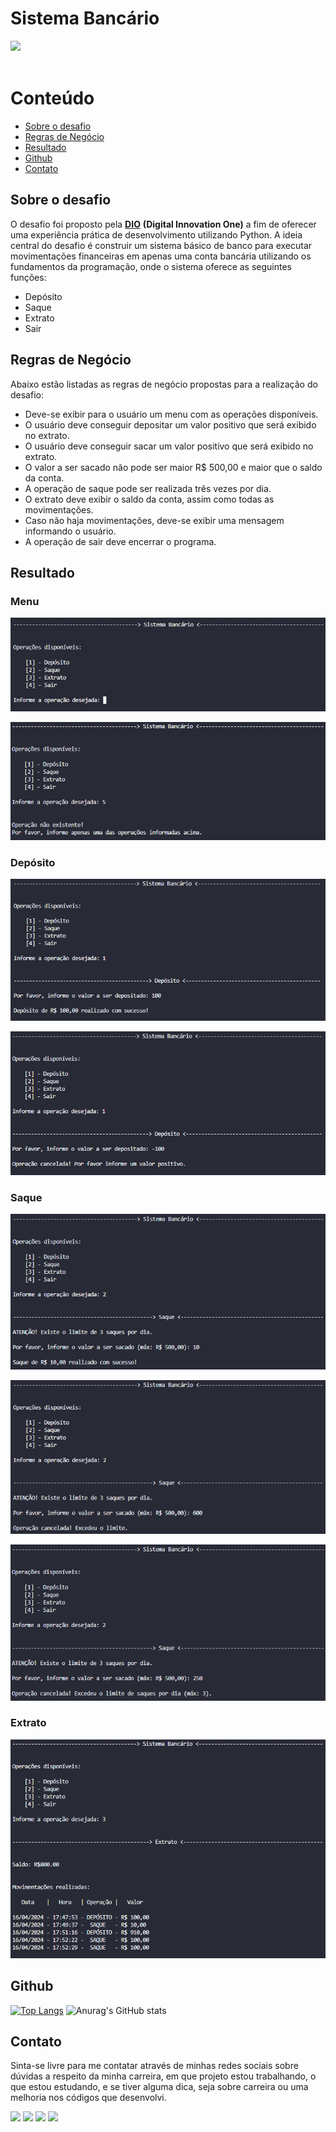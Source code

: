 # Sistema Bancário
<div> 
  <img src="https://img.shields.io/badge/Python-3776AB?style=for-the-badge&logo=python&logoColor=white" target="_blank"><br><br>
</div>

# Conteúdo
- [Sobre o desafio](#sobre-o-desafio)
- [Regras de Negócio](#regras-de-negócio)
- [Resultado](#resultado)
- [Github](#github)
- [Contato](#contato)

## Sobre o desafio
O desafio foi proposto pela **[DIO](https://www.dio.me/)** **(Digital Innovation One)** a fim de oferecer uma experiência prática de desenvolvimento utilizando Python. A ideia central do desafio é construir um sistema básico de banco para executar movimentações financeiras em apenas uma conta bancária utilizando os fundamentos da programação, onde o sistema oferece as seguintes funções:

* Depósito
* Saque
* Extrato
* Sair

## Regras de Negócio
Abaixo estão listadas as regras de negócio propostas para a realização do desafio:

* Deve-se exibir para o usuário um menu com as operações disponíveis.
* O usuário deve conseguir depositar um valor positivo que será exibido no extrato.
* O usuário deve conseguir sacar um valor positivo que será exibido no extrato.
* O valor a ser sacado não pode ser maior R$ 500,00 e maior que o saldo da conta.
* A operação de saque pode ser realizada três vezes por dia.
* O extrato deve exibir o saldo da conta, assim como todas as movimentações.
* Caso não haja movimentações, deve-se exibir uma mensagem informando o usuário.
* A operação de sair deve encerrar o programa.

## Resultado
### Menu
![Menu](https://github.com/sergiotavuencas/sistema-bancario/blob/screenshots/menu01.png)

![Menu](https://github.com/sergiotavuencas/sistema-bancario/blob/screenshots/menu02.png)

### Depósito
![Depósito](https://github.com/sergiotavuencas/sistema-bancario/blob/screenshots/deposito01.png)

![Depósito](https://github.com/sergiotavuencas/sistema-bancario/blob/screenshots/deposito02.png)

### Saque
![Saque](https://github.com/sergiotavuencas/sistema-bancario/blob/screenshots/saque01.png)

![Saque](https://github.com/sergiotavuencas/sistema-bancario/blob/screenshots/saque02.png)

![Saque](https://github.com/sergiotavuencas/sistema-bancario/blob/screenshots/saque03.png)

### Extrato

![Extrato](https://github.com/sergiotavuencas/sistema-bancario/blob/screenshots/extrato.png)

## Github
[![Top Langs](https://github-readme-stats-git-masterrstaa-rickstaa.vercel.app/api/top-langs/?username=sergiotavuencas)](https://github.com/anuraghazra/github-readme-stats)
![Anurag's GitHub stats](https://github-readme-stats.vercel.app/api?username=sergiotavuencas\&hide=issues\&show_icons=true)

## Contato
Sinta-se livre para me contatar através de minhas redes sociais sobre dúvidas a respeito da minha carreira, em que projeto estou trabalhando, o que estou estudando, e se tiver alguma dica, seja sobre carreira ou uma melhoria nos códigos que desenvolvi.

<div> 
  <a href="https://github.com/sergiotavuencas/" target="_blank"><img src="https://img.shields.io/badge/GitHub-100000?style=for-the-badge&logo=github&logoColor=white" target="_blank"></a>
  <a href = "mailto:sergiovicente_tavuenc@outlook.com"><img src="https://img.shields.io/badge/Microsoft_Outlook-0078D4?style=for-the-badge&logo=microsoft-outlook&logoColor=white" target="_blank"></a>
  <a href = "mailto:sergiovicentetavuencas@gmail.com"><img src="https://img.shields.io/badge/-Gmail-%23333?style=for-the-badge&logo=gmail&logoColor=white" target="_blank"></a>
  <a href="http://www.linkedin.com/in/sergiotavuencas" target="_blank"><img src="https://img.shields.io/badge/LinkedIn-0077B5?style=for-the-badge&logo=linkedin&logoColor=white" target="_blank"></a> 
</div>

